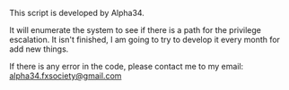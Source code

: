 This script is developed by Alpha34.

It will enumerate the system to see if there is a path for the privilege escalation. It isn't finished, I am going to try to develop it every month for add new things.

If there is any error in the code, please contact me to my email:
alpha34.fxsociety@gmail.com

